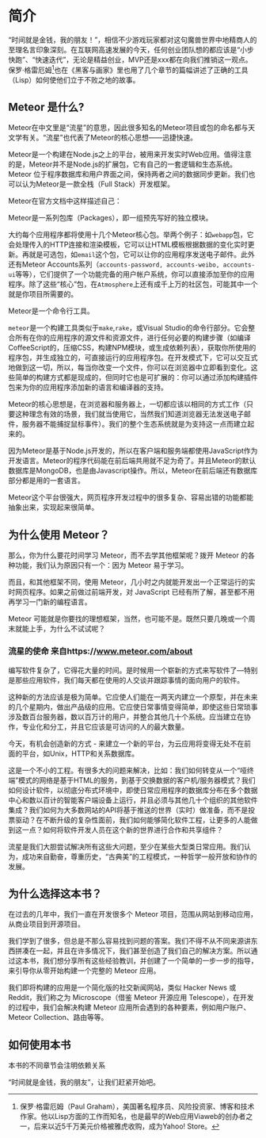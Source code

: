 # 简介

“时间就是金钱，我的朋友！”，相信不少游戏玩家都对这句魔兽世界中地精商人的至理名言印象深刻。在互联网高速发展的今天，任何创业团队想的都应该是“小步快跑”、“快速迭代”，无论是精益创业，MVP还是xxx都在向我们推销这一观点。保罗·格雷厄姆[^1]也在《黑客与画家》里也用了几个章节的篇幅讲述了正确的工具（Lisp）如何使他们立于不败之地的故事。

## Meteor 是什么?

Meteor在中文里是“流星”的意思，因此很多知名的Meteor项目或包的命名都与天文学有关。“流星”也代表了Meteor的核心思想——迅捷快速。

Meteor是一个构建在Node.js之上的平台，被用来开发实时Web应用。值得注意的是，Meteor并不是Node.js的扩展包，它有自己的一套逻辑和生态系统。Meteor 位于程序数据库和用户界面之间，保持两者之间的数据同步更新。我们也可以认为Meteor是一款全栈（Full Stack）开发框架。

Meteor在官方文档中这样描述自己：

Meteor是一系列包库（Packages），即一组预先写好的独立模块。

大约每个应用程序都将使用十几个Meteor核心包。举两个例子：如`webapp`包，它会处理传入的HTTP连接和渲染模板，它可以让HTML模板根据数据的变化实时更新。再就是可选包，如`email`这个包，它可以让你的应用程序发送电子邮件。此外还有Meteor Accounts系列（`accounts-password, accounts-weibo, accounts-ui`等等），它们提供了一个功能完备的用户帐户系统，你可以直接添加至你的应用程序。除了这些“核心”包，在`Atmosphere`上还有成千上万的社区包，可能其中一个就是你项目所需要的。

Meteor是一个命令行工具。

`meteor`是一个构建工具类似于`make`,`rake`，或Visual Studio的命令行部分。它会整合所有在你的应用程序的源文件和资源文件，进行任何必要的构建步骤（如编译CoffeeScript的，压缩CSS，构建NPM模块，或生成依赖列表），获取你所使用的程序包，并生成独立的，可直接运行的应用程序包。在开发模式下，它可以交互式地做到这一切，所以，每当你改变一个文件，你可以在浏览器中立即看到变化。这些简单的构建方式都是现成的，但同时它也是可扩展的：你可以通过添加构建插件包来为你的应用程序添加新的语言和编译器的支持。

Meteor的核心思想是，在浏览器和服务器上，一切都应该以相同的方式工作（只要这种理念有效的场景，我们就当使用它，当然我们知道浏览器无法发送电子邮件，服务器不能捕捉鼠标事件）。我们的整个生态系统就是为支持这一点而建立起来的。

因为Meteor是基于Node.js开发的，所以在客户端和服务端都使用JavaScript作为开发语言。Meteor的程序代码能在前后端共用就不足为奇了。并且Meteor的默认数据库是MongoDB，也是由Javascript操作。所以，Meteor在前后端还有数据库部分都是用的一套语言。

Meteor这个平台很强大，网页程序开发过程中的很多复杂、容易出错的功能都能抽象出来，实现起来很简单。

## 为什么使用 Meteor？

那么，你为什么要花时间学习 Meteor，而不去学其他框架呢？拨开 Meteor 的各种功能，我们认为原因只有一个：因为 Meteor 易于学习。

而且，和其他框架不同，使用 Meteor，几小时之内就能开发出一个正常运行的实时网页程序。如果之前做过前端开发，对 JavaScript 已经有所了解，甚至都不用再学习一门新的编程语言。

Meteor 可能就是你要找的理想框架，当然，也可能不是。既然只要几晚或一个周末就能上手，为什么不试试呢？



### 流星的使命 来自https://www.meteor.com/about

编写软件复杂了，它得花大量的时间。是时候用一个崭新的方式来写软件了—特别是那些应用软件，我们每天都在使用的人交谈并跟踪事情的面向用户的软件。

这种新的方法应该是极为简单。它应使人们能在一两天内建立一个原型，并在未来的几个星期内，做出产品级的应用。它应使日常事情变得简单，即使这些日常琐事涉及数百台服务器，数以百万计的用户，并整合其他几十个系统。应当建立在协作，专业化和分工，并且它应该是可访问的人的最大数量。

今天，有机会创造新的方式 - 来建立一个新的平台，为云应用将变得无处不在前面的平台，如Unix，HTTP和关系数据库。

这是一个不小的工程。有很多大的问题来解决，比如：我们如何转变从一个“哑终端”模式的网络是基于HTML的服务，到基于交换数据的客户机/服务器模式？我们如何设计软件，以彻底分布式环境中，即使日常应用程序的数据库分布在多个数据中心和数以百计的智能客户端设备上运行，并且必须与其他几十个组织的其他软件集成？我们如何为大多数网站的API将基于推送的世界（实时）做准备，而不是投票驱动？在不断升级的复杂性面前，我们如何能够简化软件工程，让更多的人能做到这一点？如何将软件开发人员在这个新的世界进行合作和共享组件？

流星是我们大胆尝试解决所有这些大问题，至少在某些大型类日常应用。我们认为，成功来自勤奋，尊重历史，“古典美”的工程模式，一种哲学一般开放和协作的发展。

## 为什么选择这本书？

在过去的几年中，我们一直在开发很多个 Meteor 项目，范围从网站到移动应用，从商业项目到开源项目。

我们学到了很多，但总是不那么容易找到问题的答案。我们不得不从不同来源讲东西拼凑在一起，并且在许多情况下，我们甚至创造了我们自己的解决方案。所以通过这本书，我们想分享所有这些经验教训，并创建了一个简单的一步一步的指导，来引导你从零开始构建一个完整的 Meteor 应用。

我们即将构建的应用是一个简化版的社交新闻网站，类似 Hacker News 或 Reddit，我们称之为 Microscope（借鉴 Meteor 开源应用 Telescope），在开发的过程中，我们会解决构建 Meteor 应用所会遇到的各种要素，例如用户账户、Meteor Collection、路由等等。

## 如何使用本书
本书的不同章节会注明依赖关系

“时间就是金钱，我的朋友”，让我们赶紧开始吧。


[^1]:保罗·格雷厄姆（Paul Graham），美国著名程序员、风险投资家、博客和技术作家。他以Lisp方面的工作而知名，也是最早的Web应用Viaweb的创办者之一，后来以近5千万美元价格被雅虎收购，成为Yahoo! Store。